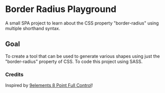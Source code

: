 # Border Radius Playground

A small SPA project to learn about the CSS property "border-radius" using multiple shorthand syntax.

## Goal

To create a tool that can be used to generate various shapes using just the "border-radius" property of CSS. To code this project using SASS.

### Credits

Inspired by [9elements 8 Point Full Control](https://9elements.github.io/fancy-border-radius/full-control.html)!
